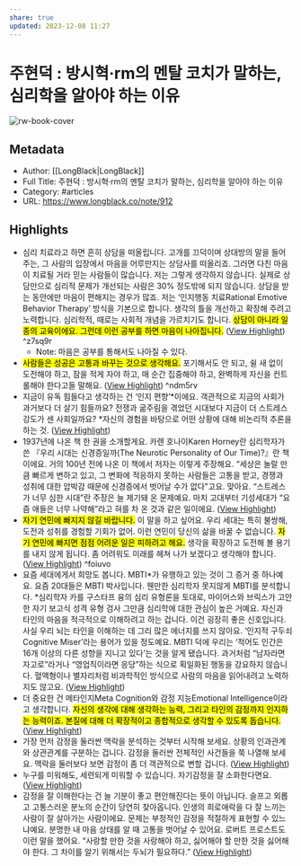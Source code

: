 ```yaml
---
share: true
updated: 2023-12-08 11:27
---
```


# 주현덕 : 방시혁·rm의 멘탈 코치가 말하는, 심리학을 알아야 하는 이유

![rw-book-cover](https://longblack-contens.s3.ap-northeast-2.amazonaws.com/image/20231201/17014157815b5b276eb98265b3cf49a0deb6df5846.png)

## Metadata
- Author: [[LongBlack|LongBlack]]
- Full Title: 주현덕 : 방시혁·rm의 멘탈 코치가 말하는, 심리학을 알아야 하는 이유
- Category: #articles
- URL: https://www.longblack.co/note/912

## Highlights
- 심리 치료라고 하면 흔히 상담을 떠올립니다. 고개를 끄덕이며 상대방의 말을 들어주는, 그 사람의 입장에서 마음을 어루만지는 상담사를 떠올리죠. 그러면 다친 마음이 치료될 거라 믿는 사람들이 많습니다.
  저는 그렇게 생각하지 않습니다. 실제로 상담만으로 심리적 문제가 개선되는 사람은 30% 정도밖에 되지 않습니다. 상담을 받는 동안에만 마음이 편해지는 경우가 많죠.
  저는 ‘인지행동 치료Rational Emotive Behavior Therapy’ 방식을 기본으로 합니다. 생각의 틀을 개선하고 확장해 주려고 노력합니다. 심리학적, 때로는 사회적 개념을 가르치기도 합니다. <mark class="hltr-red">상담이 아니라 일종의 교육이에요. 그런데 이런 공부를 하면 마음이 나아집니다.</mark> ([View Highlight](https://read.readwise.io/read/01hh3jc0r51kebp7z0nqef2588)) ^z7sq9r
    - Note: 마음은 공부를 통해서도 나아질 수 있다.
- <mark class="hltr-red">사람들은 성공은 고통과 바꾸는 것으로 생각해요.</mark> 포기해서도 안 되고, 쉴 새 없이 도전해야 하고, 잠을 적게 자야 하고, 매 순간 집중해야 하고, 완벽하게 자신을 컨트롤해야 한다고들 말해요. ([View Highlight](https://read.readwise.io/read/01hh3h1d2by99sbetazf6kqkmm)) ^ndm5rv
- 지금이 유독 힘들다고 생각하는 건 ‘인지 편향’*이에요. 객관적으로 지금의 사회가 과거보다 더 살기 힘들까요? 전쟁과 굶주림을 겪었던 시대보다 지금이 더 스트레스 강도가 센 사회일까요? 
  *자신의 경험을 바탕으로 어떤 상황에 대해 비논리적 추론을 하는 것. ([View Highlight](https://read.readwise.io/read/01hh3jrzwgk0p61zav35wzqwey))
- 1937년에 나온 책 한 권을 소개할게요. 카렌 호나이Karen Horney란 심리학자가 쓴 『우리 시대는 신경증일까(The Neurotic Personality of Our Time)?』란 책이에요. 거의 100년 전에 나온 이 책에서 저자는 이렇게 주장해요. “세상은 놀랄 만큼 빠르게 변하고 있고, 그 변화에 적응하지 못하는 사람들은 고통을 받고, 경쟁과 성취에 대한 압박감 때문에 신경증에서 벗어날 수가 없다”고요.
  맞아요. “스트레스가 너무 심한 시대”란 주장은 늘 제기돼 온 문제예요. 마치 고대부터 기성세대가 “요즘 애들은 너무 나약해”라고 혀를 차 온 것과 같은 일이에요. ([View Highlight](https://read.readwise.io/read/01hh3jta6d6127jd79zdtg93q0))
- <mark class="hltr-red">자기 연민에 빠지지 않길 바랍니다.</mark> 이 말을 하고 싶어요. 우리 세대는 특히 불쌍해, 도전과 성취를 경험할 기회가 없어. 이런 연민이 당신의 삶을 바꿀 수 없습니다.
  <mark class="hltr-red">자기 연민에 빠지면 점점 어려운 일은 피하려고 해요.</mark> 생각을 확장하고 도전해 볼 용기를 내지 않게 됩니다. 좀 어려워도 미래를 헤쳐 나가 보겠다고 생각해야 합니다. ([View Highlight](https://read.readwise.io/read/01hh3jswhqafdrfyardf0n0nss)) ^foiuvo
- 요즘 세대에게서 희망도 봅니다. MBTI*가 유행하고 있는 것이 그 증거 중 하나예요. 요즘 20대들은 MBTI 박사입니다. 웬만한 심리학자 못지않게 MBTI를 분석합니다. 
  *심리학자 카를 구스타프 융의 심리 유형론을 토대로, 마이어스와 브릭스가 고안한 자기 보고식 성격 유형 검사
  그만큼 심리학에 대한 관심이 높은 거예요. 자신과 타인의 마음을 적극적으로 이해하려고 하는 겁니다.
  이건 굉장히 좋은 신호입니다. 사실 우리 뇌는 타인을 이해하는 데 그리 많은 에너지를 쓰지 않아요. ‘인지적 구두쇠Cognitive Miser’라는 용어가 있을 정도예요.
  MBTI 덕에 우리는 ‘적어도 인간은 16개 이상의 다른 성향을 지니고 있다’는 것을 알게 됐습니다. 과거처럼 “남자라면 자고로”라거나 “영업직이라면 응당”하는 식으로 획일화된 행동을 강요하지 않습니다. 혈액형이나 별자리처럼 비과학적인 방식으로 사람의 마음을 읽어내려고 노력하지도 않고요. ([View Highlight](https://read.readwise.io/read/01hh3jvc16cr04yx6b6h4mskx3))
- 더 중요한 건 메타인지Meta Cognition와 감정 지능Emotional Intelligence이라고 생각합니다. <mark class="hltr-red">자신의 생각에 대해 생각하는 능력, 그리고 타인의 감정까지 인지하는 능력이죠. 본질에 대해 더 확장적이고 종합적으로 생각할 수 있도록 돕습니다.</mark> ([View Highlight](https://read.readwise.io/read/01hh3jwf9fpkdgn26rq5grnzay))
- 가장 먼저 감정을 둘러싼 맥락을 분석하는 것부터 시작해 보세요. 상황의 인과관계와 상관관계를 구분하는 겁니다. 감정을 둘러싼 전체적인 사건들을 쭉 나열해 보세요. 맥락을 둘러보다 보면 감정이 좀 더 객관적으로 변할 겁니다. ([View Highlight](https://read.readwise.io/read/01hh3jy9d71mkkfte208drzwjw))
- 누구를 미워해도, 세련되게 미워할 수 있습니다. 자기감정을 잘 소화한다면요. ([View Highlight](https://read.readwise.io/read/01hh3jyyj593fyn0wqgga1wm9h))
- 감정을 잘 이해한다는 건 늘 기분이 좋고 편안해진다는 뜻이 아닙니다. 슬프고 외롭고 고통스러운 분노의 순간이 당연히 찾아옵니다. 인생의 희로애락을 다 잘 느끼는 사람이 잘 살아가는 사람이에요. 문제는 부정적인 감정을 적절하게 표현할 수 있느냐예요.
  분명한 내 마음 상태를 알 때 고통을 벗어날 수 있어요. 로버트 프로스트도 이런 말을 했어요. “사랑할 만한 것을 사랑해야 하고, 싫어해야 할 만한 것을 싫어해야 한다. 그 차이를 알기 위해서는 두뇌가 필요하다.” ([View Highlight](https://read.readwise.io/read/01hh3kydvr9d2hn4q1p81yhbwz))
